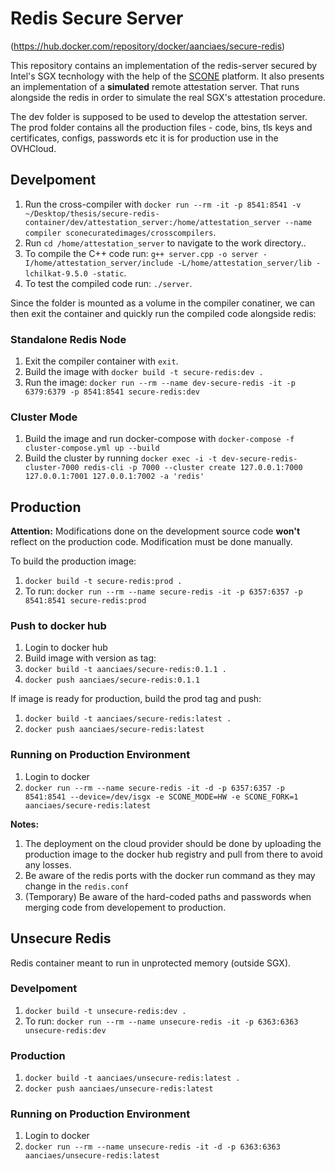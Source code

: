 # Redis Secure Server
(https://hub.docker.com/repository/docker/aanciaes/secure-redis)

This repository contains an implementation of the redis-server secured by Intel's SGX tecnhology with the help of the [SCONE]("https://scontain.com/index.html?lang=en") platform. It also presents an implementation of a **simulated** remote attestation server. That runs alongside the redis in order to simulate the real SGX's attestation procedure.

The dev folder is supposed to be used to develop the attestation server. The prod folder contains all the production files - code, bins, tls keys and certificates, configs, passwords etc it is for production use in the OVHCloud.

## Develpoment

1. Run the cross-compiler with `docker run --rm -it -p 8541:8541 -v ~/Desktop/thesis/secure-redis-container/dev/attestation_server:/home/attestation_server --name compiler sconecuratedimages/crosscompilers`.
2. Run `cd /home/attestation_server` to navigate to the work directory..
3. To compile the C++ code run: `g++ server.cpp -o server -I/home/attestation_server/include -L/home/attestation_server/lib -lchilkat-9.5.0 -static`.
4. To test the compiled code run: `./server`.

Since the folder is mounted as a volume in the compiler conatiner, we can then exit the container and quickly run the compiled code alongside redis:

### Standalone Redis Node

1. Exit the compiler container with `exit`.
2. Build the image with `docker build -t secure-redis:dev .`
3. Run the image: `docker run --rm --name dev-secure-redis -it -p 6379:6379 -p 8541:8541 secure-redis:dev`

### Cluster Mode

1. Build the image and run docker-compose with `docker-compose -f cluster-compose.yml up --build`
2. Build the cluster by running `docker exec -i -t dev-secure-redis-cluster-7000 redis-cli -p 7000 --cluster create 127.0.0.1:7000 127.0.0.1:7001 127.0.0.1:7002 -a 'redis'`


## Production

**Attention:** Modifications done on the development source code **won't** reflect on the production code. Modification must be done manually.

To build the production image:

1. `docker build -t secure-redis:prod .`
2. To run: `docker run --rm --name secure-redis -it -p 6357:6357 -p 8541:8541 secure-redis:prod`

### Push to docker hub

1. Login to docker hub
2. Build image with version as tag:
3. `docker build -t aanciaes/secure-redis:0.1.1 .`
4. `docker push aanciaes/secure-redis:0.1.1`

If image is ready for production, build the prod tag and push:

1. `docker build -t aanciaes/secure-redis:latest .`
2. `docker push aanciaes/secure-redis:latest`

### Running on Production Environment

1. Login to docker
2. `docker run --rm --name secure-redis -it -d -p 6357:6357 -p 8541:8541 --device=/dev/isgx -e SCONE_MODE=HW -e SCONE_FORK=1 aanciaes/secure-redis:latest`

**Notes:**

1. The deployment on the cloud provider should be done by uploading the production image to the docker hub registry and pull from there to avoid any losses.
2. Be aware of the redis ports with the docker run command as they may change in the `redis.conf`
3. (Temporary) Be aware of the hard-coded paths and passwords when merging code from developement to production.

## Unsecure Redis

Redis container meant to run in unprotected memory (outside SGX).

### Develpoment

1. `docker build -t unsecure-redis:dev .`
2. To run: `docker run --rm --name unsecure-redis -it -p 6363:6363 unsecure-redis:dev`

### Production

1. `docker build -t aanciaes/unsecure-redis:latest .`
2. `docker push aanciaes/unsecure-redis:latest`

### Running on Production Environment

1. Login to docker
2. `docker run --rm --name unsecure-redis -it -d -p 6363:6363 aanciaes/unsecure-redis:latest`